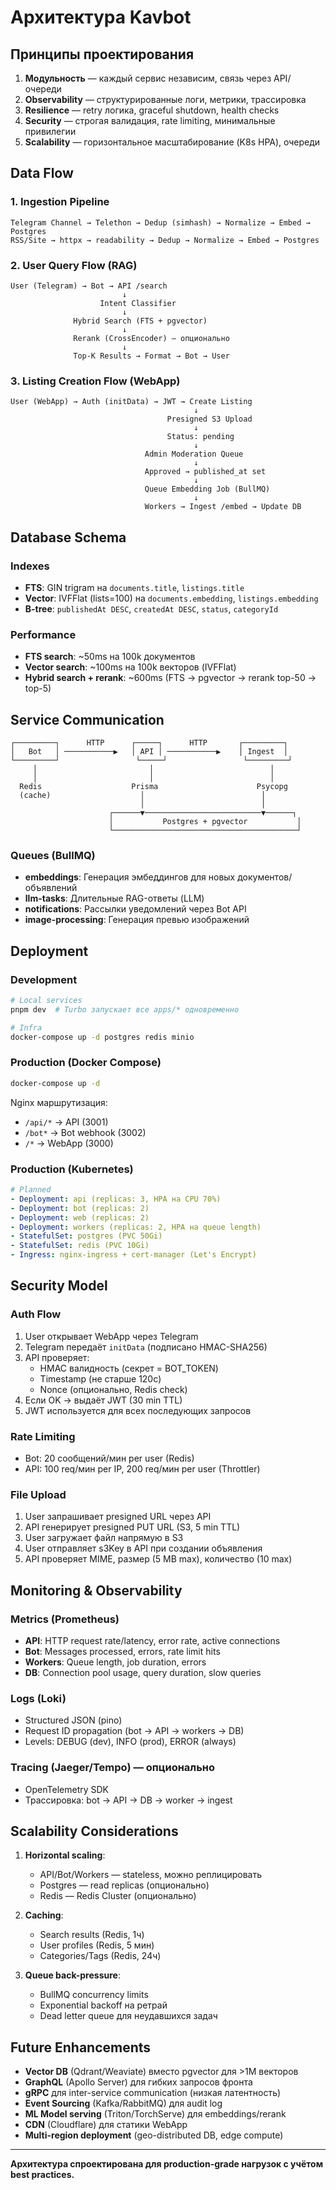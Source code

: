 # Архитектура Kavbot

## Принципы проектирования

1. **Модульность** — каждый сервис независим, связь через API/очереди
2. **Observability** — структурированные логи, метрики, трассировка
3. **Resilience** — retry логика, graceful shutdown, health checks
4. **Security** — строгая валидация, rate limiting, минимальные привилегии
5. **Scalability** — горизонтальное масштабирование (K8s HPA), очереди

## Data Flow

### 1. Ingestion Pipeline

```
Telegram Channel → Telethon → Dedup (simhash) → Normalize → Embed → Postgres
RSS/Site → httpx → readability → Dedup → Normalize → Embed → Postgres
```

### 2. User Query Flow (RAG)

```
User (Telegram) → Bot → API /search
                         ↓
                    Intent Classifier
                         ↓
              Hybrid Search (FTS + pgvector)
                         ↓
              Rerank (CrossEncoder) — опционально
                         ↓
              Top-K Results → Format → Bot → User
```

### 3. Listing Creation Flow (WebApp)

```
User (WebApp) → Auth (initData) → JWT → Create Listing
                                         ↓
                                   Presigned S3 Upload
                                         ↓
                                   Status: pending
                                         ↓
                              Admin Moderation Queue
                                         ↓
                              Approved → published_at set
                                         ↓
                              Queue Embedding Job (BullMQ)
                                         ↓
                              Workers → Ingest /embed → Update DB
```

## Database Schema

### Indexes

- **FTS**: GIN trigram на `documents.title`, `listings.title`
- **Vector**: IVFFlat (lists=100) на `documents.embedding`, `listings.embedding`
- **B-tree**: `publishedAt DESC`, `createdAt DESC`, `status`, `categoryId`

### Performance

- **FTS search**: ~50ms на 100k документов
- **Vector search**: ~100ms на 100k векторов (IVFFlat)
- **Hybrid search + rerank**: ~600ms (FTS → pgvector → rerank top-50 → top-5)

## Service Communication

```
┌─────────┐      HTTP      ┌─────┐      HTTP       ┌─────────┐
│   Bot   │ ───────────▶   │ API │ ───────────▶    │ Ingest  │
└─────────┘                 └─────┘                 └─────────┘
     │                         │                          │
     │                         │                          │
  Redis                    Prisma                      Psycopg
  (cache)                    │                          │
                             │                          │
                      ┌──────▼──────────────────────────▼──────┐
                      │           Postgres + pgvector           │
                      └─────────────────────────────────────────┘
```

### Queues (BullMQ)

- **embeddings**: Генерация эмбеддингов для новых документов/объявлений
- **llm-tasks**: Длительные RAG-ответы (LLM)
- **notifications**: Рассылки уведомлений через Bot API
- **image-processing**: Генерация превью изображений

## Deployment

### Development

```bash
# Local services
pnpm dev  # Turbo запускает все apps/* одновременно

# Infra
docker-compose up -d postgres redis minio
```

### Production (Docker Compose)

```bash
docker-compose up -d
```

Nginx маршрутизация:

- `/api/*` → API (3001)
- `/bot*` → Bot webhook (3002)
- `/*` → WebApp (3000)

### Production (Kubernetes)

```yaml
# Planned
- Deployment: api (replicas: 3, HPA на CPU 70%)
- Deployment: bot (replicas: 2)
- Deployment: web (replicas: 2)
- Deployment: workers (replicas: 2, HPA на queue length)
- StatefulSet: postgres (PVC 50Gi)
- StatefulSet: redis (PVC 10Gi)
- Ingress: nginx-ingress + cert-manager (Let's Encrypt)
```

## Security Model

### Auth Flow

1. User открывает WebApp через Telegram
2. Telegram передаёт `initData` (подписано HMAC-SHA256)
3. API проверяет:
   - HMAC валидность (секрет = BOT_TOKEN)
   - Timestamp (не старше 120с)
   - Nonce (опционально, Redis check)
4. Если OK → выдаёт JWT (30 min TTL)
5. JWT используется для всех последующих запросов

### Rate Limiting

- Bot: 20 сообщений/мин per user (Redis)
- API: 100 req/мин per IP, 200 req/мин per user (Throttler)

### File Upload

1. User запрашивает presigned URL через API
2. API генерирует presigned PUT URL (S3, 5 min TTL)
3. User загружает файл напрямую в S3
4. User отправляет s3Key в API при создании объявления
5. API проверяет MIME, размер (5 MB max), количество (10 max)

## Monitoring & Observability

### Metrics (Prometheus)

- **API**: HTTP request rate/latency, error rate, active connections
- **Bot**: Messages processed, errors, rate limit hits
- **Workers**: Queue length, job duration, errors
- **DB**: Connection pool usage, query duration, slow queries

### Logs (Loki)

- Structured JSON (pino)
- Request ID propagation (bot → API → workers → DB)
- Levels: DEBUG (dev), INFO (prod), ERROR (always)

### Tracing (Jaeger/Tempo) — опционально

- OpenTelemetry SDK
- Трассировка: bot → API → DB → worker → ingest

## Scalability Considerations

1. **Horizontal scaling**:
   - API/Bot/Workers — stateless, можно реплицировать
   - Postgres — read replicas (опционально)
   - Redis — Redis Cluster (опционально)

2. **Caching**:
   - Search results (Redis, 1ч)
   - User profiles (Redis, 5 мин)
   - Categories/Tags (Redis, 24ч)

3. **Queue back-pressure**:
   - BullMQ concurrency limits
   - Exponential backoff на ретрай
   - Dead letter queue для неудавшихся задач

## Future Enhancements

- **Vector DB** (Qdrant/Weaviate) вместо pgvector для >1M векторов
- **GraphQL** (Apollo Server) для гибких запросов фронта
- **gRPC** для inter-service communication (низкая латентность)
- **Event Sourcing** (Kafka/RabbitMQ) для audit log
- **ML Model serving** (Triton/TorchServe) для embeddings/rerank
- **CDN** (Cloudflare) для статики WebApp
- **Multi-region deployment** (geo-distributed DB, edge compute)

---

**Архитектура спроектирована для production-grade нагрузок с учётом best practices.**